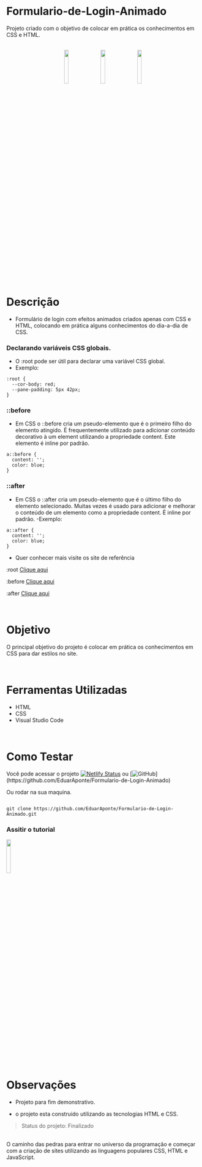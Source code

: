 # Formulario-de-Login-Animado

Projeto criado com o objetivo de colocar em prática os conhecimentos em CSS e HTML.

<br>

<div align="center">

  <img src="https://user-images.githubusercontent.com/92584428/217330849-57a0b342-ef1f-43c6-afee-aa4b88f6269e.png" style="margin: 0 8px;" width="15%" height="15%" />
  <img src="https://user-images.githubusercontent.com/92584428/217330859-e6783760-4050-4aa1-8f56-afdc26f3dad1.png" style="margin: 0 8px;" width="15%" height="15%" /> 
  <img src="https://user-images.githubusercontent.com/92584428/217330868-afb40089-fac5-482d-b392-95e5b1134407.png" style="margin: 0 8px;" width="15%" height="15%" /> 
  

</div>

<br>

# Descrição

- Formulário de login com efeitos animados criados apenas com CSS e HTML, colocando em prática alguns conhecimentos do dia-a-dia de CSS.

### Declarando variáveis CSS globais.
- O :root pode ser útil para declarar uma variável CSS global.
- Exemplo:
```
:root {
  --cor-body: red;
  --pane-padding: 5px 42px;
}
```
### ::before
- Em CSS o ::before cria um pseudo-elemento que é o primeiro filho do elemento atingido. É frequentemente utilizado para adicionar conteúdo decorativo à um element utilizando a propriedade content. Este elemento é inline por padrão.
```
a::before {
  content: '';
  color: blue;
}
```
### ::after
- Em CSS o ::after cria um pseudo-elemento que é o último filho do elemento selecionado. Muitas vezes é usado para adicionar e melhorar o conteúdo de um elemento como a propriedade content. É inline por padrão.
-Exemplo:
```
a::after {
  content: '';
  color: blue;
}
```


- Quer conhecer mais visite os site de referência 

:root [Clique aqui](https://developer.mozilla.org/pt-BR/docs/Web/CSS/:root)
  
:before [Clique aqui](https://developer.mozilla.org/pt-BR/docs/Web/CSS/::before)
  
:after [Clique aqui](https://developer.mozilla.org/pt-BR/docs/Web/CSS/::after)
  
  
<br>

# Objetivo

O principal objetivo do projeto é colocar em prática os conhecimentos em CSS para dar estilos no site.

<br>

# Ferramentas Utilizadas

- HTML
- CSS
- Visual Studio Code

<br>

# Como Testar

Você pode acessar o projeto [![Netlify Status](https://api.netlify.com/api/v1/badges/e417a718-c0c7-45e3-97a9-a7b79149be7f/deploy-status)](https://app.netlify.com/sites/eduaraponte-formulario-login-animado/deploys) ou [![GitHub](https://img.shields.io/badge/GitHub-4B0082?style=for-the-badge&logo=github&logoColor=white&style="border-radius:65px;)](https://github.com/EduarAponte/Formulario-de-Login-Animado)

Ou rodar na sua maquina.

```

git clone https://github.com/EduarAponte/Formulario-de-Login-Animado.git

```

### Assitir o tutorial

<a shref="https://www.youtube.com/channel/UCQmEVT0Cj2UsqLdjZJzQ-FA" >
    <img src="https://user-images.githubusercontent.com/92584428/217337807-8c95d074-ac2f-4623-876d-91acca396378.png" style="cursor:pointer;" width="15%" height="15%" />
</a>
<br>

# Observações

- Projeto para fim demonstrativo.

- o projeto esta construido utilizando as tecnologias HTML e CSS.
  <br>
  
> Status do projeto: Finalizado

<br>
O caminho das pedras para entrar no universo da programação e começar com a criação de sites utilizando as linguagens populares CSS, HTML e JavaScript.
